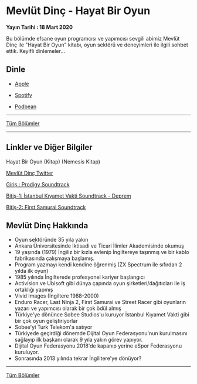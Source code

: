 # Mevlüt Dinç - Hayat Bir Oyun
**Yayın Tarihi : 18 Mart 2020**

Bu bölümde efsane oyun programcısı ve yapımcısı sevgili abimiz Mevlüt Dinç ile "Hayat Bir Oyun" kitabı, oyun sektörü ve deneyimleri ile ilgili sohbet ettik. Keyifli dinlemeler...

## Dinle

* [Apple](https://apple.co/2x47iNq)

* [Spotify](https://spoti.fi/2TZJFyF)

* [Podbean](https://bit.ly/2WnrlB3)


<hr/>

[Tüm Bölümler](../README.md)

<hr/>

## Linkler ve Diğer Bilgiler

Hayat Bir Oyun (Kitap) (Nemesis Kitap)

[Mevlüt Dinç Twitter](https://twitter.com/MevDinc)


[Giriş : Prodigy Soundtrack](https://www.youtube.com/watch?v=t44WLkYjwvo&feature=youtu.be)

[Bitiş-1: İstanbul Kıyamet Vakti Soundtrack - Deprem](https://www.youtube.com/watch?v=zMbgxAmgyTM&list=PLztsvOzDaHlPhglBJ9evY0X8sAnbZdeG5&index=9&t=0s)

[Bitiş-2: First Samurai Soundtrack](https://www.youtube.com/watch?v=NfKC9EQ_WqI&feature=youtu.be)


## Mevlüt Dinç Hakkında
* Oyun sektöründe 35 yıla yakın
* Ankara Üniversitesinde İktisadi ve Ticari İlimler Akademisinde okumuş
* 19 yaşında (1979) İngiliz bir kızla evlenip İngiltereye taşınmış ve bir kablo fabrikasında çalışmaya başlamış.
* Program yazmayı kendi kendine öğrenmiş (ZX Spectrum ile sıfırdan 2 yılda ilk oyun)
* 1985 yılında İngilterede profesyonel kariyer başlangıcı
* Activision ve Ubisoft gibi dünya çapında oyun şirketleri/dağıtıcları ile iş ortaklığı yapmış
* Vivid Images (İngiltere 1988-2000)
*  Enduro Racer, Last Ninja 2, First Samurai ve Street Racer gibi oyunların yazarı ve yapımcısı olarak bir çok ödül almış
* Türkiye'ye dönünce Sobee Studios'u kuruyor İstanbul Kıyamet Vakti gibi bir çok oyun geliştiriyorlar
* Sobee'yi Turk Telekom'a satıyor
* Türkiyede geçirdiği dönemde Dijital Oyun Federasyonu'nun kurulmasını sağlayıp ilk başkanı olarak 9 yıla yakın görev yapıyor.
* Dijital Oyun Federasyonu 2018'de kapanıp yerine eSpor Federasyonu kuruluyor.
* Sonrasında 2013 yılında tekrar İngilitere'ye dönüyor?

<hr/>

[Tüm Bölümler](../README.md)
